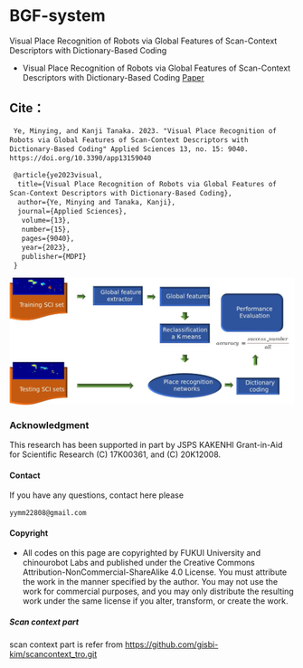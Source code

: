 # BGF-system
Visual Place Recognition of Robots via Global Features of Scan-Context Descriptors with Dictionary-Based Coding

 - Visual Place Recognition of Robots via Global Features of Scan-Context Descriptors with Dictionary-Based Coding
   [Paper](https://doi.org/10.3390/app13159040)


## Cite：
```
 Ye, Minying, and Kanji Tanaka. 2023. "Visual Place Recognition of Robots via Global Features of Scan-Context Descriptors with Dictionary-Based Coding" Applied Sciences 13, no. 15: 9040. https://doi.org/10.3390/app13159040
```
```
 @article{ye2023visual,
  title={Visual Place Recognition of Robots via Global Features of Scan-Context Descriptors with Dictionary-Based Coding},
  author={Ye, Minying and Tanaka, Kanji},
  journal={Applied Sciences},
   volume={13},
   number={15},
   pages={9040},
   year={2023},
   publisher={MDPI}
 }
```

<picture>
  <source media="(prefers-color-scheme: dark)" srcset="g.jpg">
 
  <img alt="Shows an illustrated sun in light mode and a moon with stars in dark mode." src="g.jpg">
</picture>

### Acknowledgment
This research has been supported in part by JSPS KAKENHI Grant-in-Aid for Scientific Research (C) 17K00361, and (C) 20K12008.


#### Contact
If you have any questions, contact here please
 ```
 yymm22808@gmail.com
 ```


#### Copyright 
- All codes on this page are copyrighted by FUKUI University and chinourobot Labs and published under the Creative Commons Attribution-NonCommercial-ShareAlike 4.0 License. You must attribute the work in the manner specified by the author. You may not use the work for commercial purposes, and you may only distribute the resulting work under the same license if you alter, transform, or create the work.

##### Scan context part
scan context part is refer from https://github.com/gisbi-kim/scancontext_tro.git
